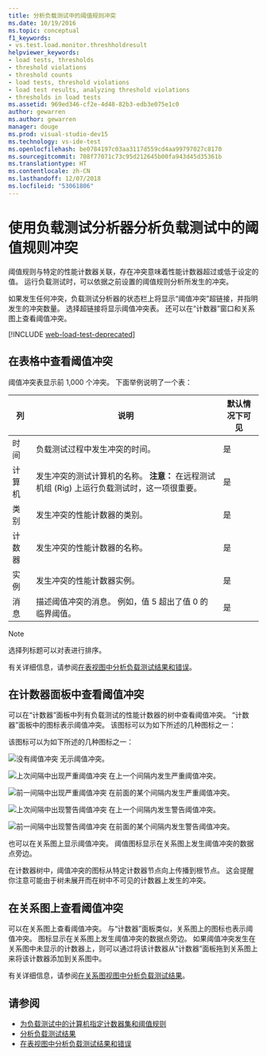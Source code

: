 ```yaml
---
title: 分析负载测试中的阈值规则冲突
ms.date: 10/19/2016
ms.topic: conceptual
f1_keywords:
- vs.test.load.monitor.threshholdresult
helpviewer_keywords:
- load tests, thresholds
- threshold violations
- threshold counts
- load tests, threshold violations
- load test results, analyzing threshold violations
- thresholds in load tests
ms.assetid: 969ed346-cf2e-4d48-82b3-edb3e075e1c0
author: gewarren
ms.author: gewarren
manager: douge
ms.prod: visual-studio-dev15
ms.technology: vs-ide-test
ms.openlocfilehash: be0784197c03aa3117d559cd4aa99797027c8170
ms.sourcegitcommit: 708f77071c73c95d212645b00fa943d45d35361b
ms.translationtype: HT
ms.contentlocale: zh-CN
ms.lasthandoff: 12/07/2018
ms.locfileid: "53061806"
---
```

# <a name="analyzing-threshold-rule-violations-in-load-tests-using-the-load-test-analyzer"></a>使用负载测试分析器分析负载测试中的阈值规则冲突

阈值规则与特定的性能计数器关联，存在冲突意味着性能计数器超过或低于设定的值。 运行负载测试时，可以依据之前设置的阈值规则分析所发生的冲突。

如果发生任何冲突，负载测试分析器的状态栏上将显示“阈值冲突”超链接，并指明发生的冲突数量。 选择超链接将显示阈值冲突表。 还可以在“计数器”窗口和关系图上查看阈值冲突。

[!INCLUDE [web-load-test-deprecated](includes/web-load-test-deprecated.md)]

## <a name="view-threshold-violations-in-the-table"></a>在表格中查看阈值冲突

 阈值冲突表显示前 1,000 个冲突。 下面举例说明了一个表：

|列|说明|默认情况下可见|
|-|-|-|
|时间|负载测试过程中发生冲突的时间。|是|
|计算机|发生冲突的测试计算机的名称。 **注意：** 在远程测试机组 (Rig) 上运行负载测试时，这一项很重要。|是|
|类别|发生冲突的性能计数器的类别。|是|
|计数器|发生冲突的性能计数器的名称。|是|
|实例|发生冲突的性能计数器实例。|是|
|消息|描述阈值冲突的消息。 例如，值 5 超出了值 0 的临界阈值。|是|

> [!NOTE]
> 选择列标题可以对表进行排序。

 有关详细信息，请参阅[在表视图中分析负载测试结果和错误](../test/analyze-load-test-results-and-errors-in-the-tables-view.md)。

## <a name="view-threshold-violations-in-the-counters-panel"></a>在计数器面板中查看阈值冲突

 可以在“计数器”面板中列有负载测试的性能计数器的树中查看阈值冲突。 “计数器”面板中的图标表示阈值冲突。 该图标可以为如下所述的几种图标之一：

 该图标可以为如下所述的几种图标之一：

 ![没有阈值冲突](../test/media/icon_ltest_1.gif) 无示阈值冲突。

 ![上次间隔中出现严重阈值冲突](../test/media/icon_ltest_2.gif) 在上一个间隔内发生严重阈值冲突。

 ![前一间隔中出现严重阈值冲突](../test/media/icon_ltest_3.gif) 在前面的某个间隔内发生严重阈值冲突。

 ![上次间隔中出现警告阈值冲突](../test/media/icon_ltest_4.gif) 在上一个间隔内发生警告阈值冲突。

 ![前一间隔中出现警告阈值冲突](../test/media/icon_ltest_5.gif) 在前面的某个间隔内发生警告阈值冲突。

 也可以在关系图上显示阈值冲突。 阈值图标显示在关系图上发生阈值冲突的数据点旁边。

 在计数器树中，阈值冲突的图标从特定计数器节点向上传播到根节点。 这会提醒你注意可能由于树未展开而在树中不可见的计数器上发生的冲突。

## <a name="view-threshold-violations-on-the-graph"></a>在关系图上查看阈值冲突

 可以在关系图上查看阈值冲突。 与“计数器”面板类似，关系图上的图标也表示阈值冲突。 图标显示在关系图上发生阈值冲突的数据点旁边。 如果阈值冲突发生在关系图中未显示的计数器上，则可以通过将该计数器从“计数器”面板拖到关系图上来将该计数器添加到关系图中。

 有关详细信息，请参阅[在关系图视图中分析负载测试结果](../test/analyze-load-test-results-in-the-graphs-view.md)。

## <a name="see-also"></a>请参阅

- [为负载测试中的计算机指定计数器集和阈值规则](../test/specify-counter-sets-and-threshold-rules-for-load-testing.md)
- [分析负载测试结果](../test/analyze-load-test-results-using-the-load-test-analyzer.md)
- [在表视图中分析负载测试结果和错误](../test/analyze-load-test-results-and-errors-in-the-tables-view.md)